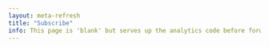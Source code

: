 ```yaml
---
layout: meta-refresh
title: "Subscribe"
info: This page is 'blank' but serves up the analytics code before forwarding to the actual RSS/Atom link. This allows us to track how many people click the 'subscribe' button.
---
```

